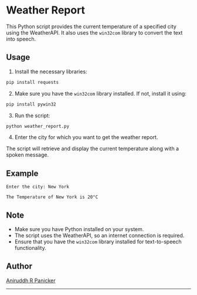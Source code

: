 # Weather Report

This Python script provides the current temperature of a specified city using the WeatherAPI. It also uses the `win32com` library to convert the text into speech.

## Usage

1. Install the necessary libraries:

```bash
pip install requests
```

2. Make sure you have the `win32com` library installed. If not, install it using:

```bash
pip install pywin32
```

3. Run the script:

```bash
python weather_report.py
```

4. Enter the city for which you want to get the weather report.

The script will retrieve and display the current temperature along with a spoken message.

## Example

```plaintext
Enter the city: New York

The Temperature of New York is 20°C
```

## Note

- Make sure you have Python installed on your system.
- The script uses the WeatherAPI, so an internet connection is required.
- Ensure that you have the `win32com` library installed for text-to-speech functionality.

## Author

[Aniruddh R Panicker](https://github.com/RPAniruddh)

---
